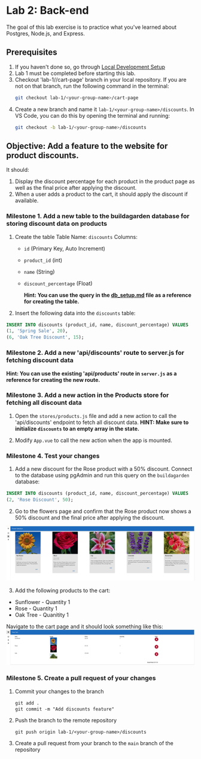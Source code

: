 # Lab 2: Back-end

The goal of this lab exercise is to practice what you've learned about Postgres, Node.js, and Express.

## Prerequisites

1. If you haven't done so, go through [Local Development Setup](../local-dev-setup.md)
2. Lab 1 must be completed before starting this lab.
3. Checkout 'lab-1/<your-group-name>/cart-page' branch in your local repository. If you are not on that branch, run the following command in the terminal:
   ```bash
   git checkout lab-1/<your-group-name>/cart-page
   ```
4. Create a new branch and name it `lab-1/<your-group-name>/discounts`​. In VS Code, you can do this by opening the terminal and running:
   ```bash
   git checkout -b lab-1/<your-group-name>/discounts
   ```

## Objective: Add a feature to the website for product discounts.

It should:

1. Display the discount percentage for each product in the product page as well as the final price after applying the discount.
2. When a user adds a product to the cart, it should apply the discount if available.

### Milestone 1. Add a new table to the buildagarden database for storing discount data on products

1. Create the table
   Table Name: `discounts`
   Columns:

   - `id` (Primary Key, Auto Increment)
   - `product_id` (int)
   - `name` (String)
   - `discount_percentage` (Float)

     **Hint: You can use the query in the [db_setup.md](../../docs/db-setup.md) file as a reference for creating the table.**

2. Insert the following data into the `discounts` table:

```sql
INSERT INTO discounts (product_id, name, discount_percentage) VALUES
(1, 'Spring Sale', 20),
(6, 'Oak Tree Discount', 15);
```

### Milestone 2. Add a new 'api/discounts' route to server.js for fetching discount data

**Hint: You can use the existing 'api/products' route in `server.js` as a reference for creating the new route.**

### Milestone 3. Add a new action in the Products store for fetching all discount data

1. Open the `stores/products.js` file and add a new action to call the 'api/discounts' endpoint to fetch all discount data.
   **HINT: Make sure to initialize `discounts` to an empty array in the state.**

2. Modify `App.vue` to call the new action when the app is mounted.

### Milestone 4. Test your changes

1. Add a new discount for the Rose product with a 50% discount. Connect to the database using pgAdmin and run this query on the `buildagarden` database:

```sql
INSERT INTO discounts (product_id, name, discount_percentage) VALUES
(2, 'Rose Discount', 50);
```

2. Go to the flowers page and confirm that the Rose product now shows a 50% discount and the final price after applying the discount.

![alt text](rose-discount.png)

3. Add the following products to the cart:

- Sunflower - Quantity 1
- Rose - Quantity 1
- Oak Tree - Quanitity 1

Navigate to the cart page and it should look something like this:
![alt text](cart-sample.png)

### Milestone 5. Create a pull request of your changes

1. Commit your changes to the branch

   ```
   git add .
   git commit -m "Add discounts feature"
   ```

2. Push the branch to the remote repository

   ```
   git push origin lab-1/<your-group-name>/discounts
   ```

3. Create a pull request from your branch to the `main` branch of the repository
